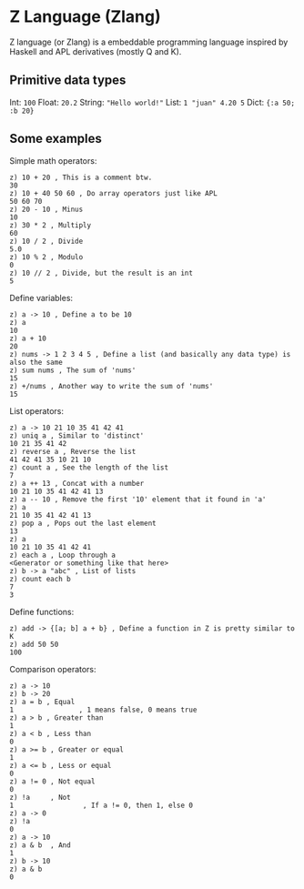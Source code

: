 # Z Language (Zlang)

Z language (or Zlang) is a embeddable programming language inspired by Haskell and APL derivatives (mostly Q and K).

## Primitive data types
Int: 				 `100`
Float: 			  `20.2`
String: 		 `"Hello world!"`
List: 			  `1 "juan" 4.20 5`
Dict: 			  `{:a 50; :b 20}`

## Some examples

Simple math operators:

```k
z) 10 + 20 , This is a comment btw.
30
z) 10 + 40 50 60 , Do array operators just like APL
50 60 70
z) 20 - 10 , Minus
10
z) 30 * 2 , Multiply
60
z) 10 / 2 , Divide
5.0
z) 10 % 2 , Modulo
0
z) 10 // 2 , Divide, but the result is an int
5
```

Define variables:

```
z) a -> 10 , Define a to be 10
z) a
10
z) a + 10
20
z) nums -> 1 2 3 4 5 , Define a list (and basically any data type) is also the same
z) sum nums , The sum of 'nums'
15
z) +/nums , Another way to write the sum of 'nums'
15
```

List operators:

```
z) a -> 10 21 10 35 41 42 41
z) uniq a , Similar to 'distinct'
10 21 35 41 42
z) reverse a , Reverse the list
41 42 41 35 10 21 10
z) count a , See the length of the list
7
z) a ++ 13 , Concat with a number
10 21 10 35 41 42 41 13
z) a -- 10 , Remove the first '10' element that it found in 'a'
z) a
21 10 35 41 42 41 13
z) pop a , Pops out the last element
13
z) a
10 21 10 35 41 42 41
z) each a , Loop through a
<Generator or something like that here>
z) b -> a "abc" , List of lists
z) count each b
7
3
```

Define functions:

```
z) add -> {[a; b] a + b} , Define a function in Z is pretty similar to K
z) add 50 50
100
```

Comparison operators:

```
z) a -> 10
z) b -> 20
z) a = b , Equal
1				 , 1 means false, 0 means true
z) a > b , Greater than
1
z) a < b , Less than
0
z) a >= b , Greater or equal
1
z) a <= b , Less or equal
0
z) a != 0 , Not equal
0
z) !a     , Not
1				  , If a != 0, then 1, else 0
z) a -> 0
z) !a
0
z) a -> 10
z) a & b  , And
1
z) b -> 10
z) a & b
0
```